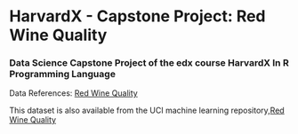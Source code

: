 # HarvardX - Capstone Project: Red Wine Quality

### Data Science Capstone Project of the edx course HarvardX In R Programming Language

Data References: [Red Wine Quality](https://www.kaggle.com/uciml/red-wine-quality-cortez-et-al-2009)

This dataset is also available from the UCI machine learning repository,[Red Wine Quality](https://archive.ics.uci.edu/ml/datasets/wine+quality) 
